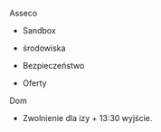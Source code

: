 Asseco
  - Sandbox
	 
  - środowiska
	
  - Bezpieczeństwo
	
  - Oferty
	  

Dom
 - Zwolnienie dla izy + 13:30 wyjście.
